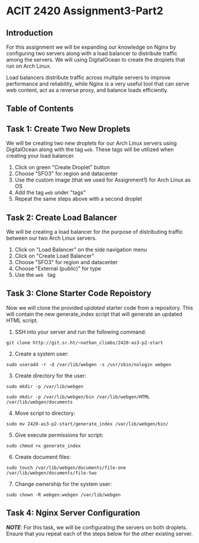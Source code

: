 # ACIT 2420 Assignment3-Part2 #

## Introduction ##
For this assignment we will be expanding our knowledge on Nginx by configuring two servers along with a load balancer to distribute traffic among the servers. We will using DigitalOcean to create the droplets that run on Arch Linux. 

Load balancers distribute traffic across multiple servers to improve performance and reliability, while Nginx is a very useful tool that can serve web content, act as a reverse proxy, and balance loads efficiently.


## Table of Contents ## 

## Task 1: Create Two New Droplets ##
We will be creating two new droplets for our Arch Linux servers using DigitalOcean along with the tag ```web```. These tags will be utilized when creating your load balancer.

1) Click on green "Create Droplet" button 
2) Choose "SFO3" for region and datacenter
3) Use the custom image (that we used for Assignment1) for Arch Linux as OS
4) Add the tag ```web``` under "tags" 
5) Repeat the same steps above with a second droplet

## Task 2: Create Load Balancer ##

We will be creating a load balancer for the purpose of distributing traffic between our two Arch Linux servers. 

1) Click on "Load Balancer" on the side navigation menu
2) Click on "Create Load Balancer"
3) Choose "SFO3" for region and datacenter
4) Choose "External (public)" for type
5) Use the ```web ``` tag 

## Task 3: Clone Starter Code Repoistory ## 

Now we will clone the provided *updated* starter code from a repository. This will contain the new generate_index script that will generate an updated HTML script. 

1) SSH into your server and run the following command:

```git clone http://git.sr.ht/~nathan_climbs/2420-as3-p2-start```

2) Create a system user: 

```sudo useradd -r -d /var/lib/webgen -s /usr/sbin/nologin webgen```

3) Create directory for the user:

```sudo mkdir -p /var/lib/webgen```

```sudo mkdir -p /var/lib/webgen/bin /var/lib/webgen/HTML /var/lib/webgen/documents```


4) Move script to directory:

```sudo mv 2420-as3-p2-start/generate_index /var/lib/webgen/bin/```

5) Give execute permissions for script:

```sudo chmod +x generate_index```

6) Create document files: 

```sudo touch /var/lib/webgen/documents/file-one /var/lib/webgen/documents/file-two```

7) Change ownership for the system user: 

```sudo chown -R webgen:webgen /var/lib/webgen```

## Task 4: Nginx Server Configuration ##

***NOTE***: For this task, we will be configurating the servers on both droplets. Ensure that you repeat each of the steps below for the other existing server.

